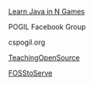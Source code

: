 [Learn Java in N Games](http://ljing.org)

POGIL Facebook Group

cspogil.org

[TeachingOpenSource](http://teachingopensource.org)

[FOSStoServe](http://foss2serve.org/index.php/POSSE)

